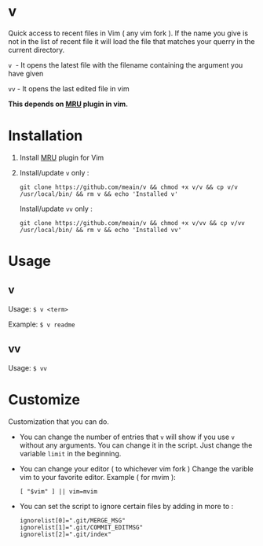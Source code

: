 # v
Quick access to recent files in Vim ( any vim fork ).
If the name you give is not in the list of recent file it will load the file that matches your querry in the current directory.

`v`&nbsp; - It opens the latest file with the filename containing the argument you have given

`vv` - It opens the last edited file in vim

**This depends on [MRU](https://github.com/vim-scripts/mru.vim) plugin in vim.**


# Installation
1. Install [MRU](https://github.com/vim-scripts/mru.vim) plugin for Vim
2. Install/update `v` only :

    ```
    git clone https://github.com/meain/v && chmod +x v/v && cp v/v /usr/local/bin/ && rm v && echo 'Installed v'
    ```
    Install/update `vv` only :

    ```
    git clone https://github.com/meain/v && chmod +x v/vv && cp v/vv /usr/local/bin/ && rm v && echo 'Installed vv'
    ```

# Usage

## v
Usage: `$ v <term>`

Example: `$ v readme`
## vv
Usage: `$ vv`


# Customize
Customization that you can do.

* You can change the number of entries that `v` will show if you use `v` without any arguments. You can change it in the script. Just change the variable `limit` in the beginning.

* You can change your editor ( to whichever vim fork )
    Change the varible vim to your favorite editor.
    Example ( for mvim ):

    ```
    [ "$vim" ] || vim=mvim
    ```

* You can set the script to ignore certain files by adding in more to :
    ```
    ignorelist[0]=".git/MERGE_MSG"
    ignorelist[1]=".git/COMMIT_EDITMSG"
    ignorelist[2]=".git/index"
    ```
